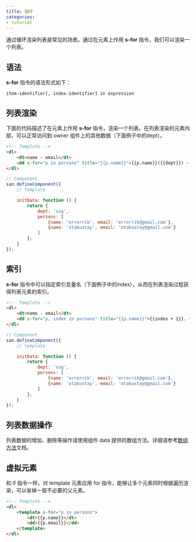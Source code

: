 ```yaml
---
title: 循环
categories:
- tutorial
---
```


通过循环渲染列表是常见的场景。通过在元素上作用 **s-for** 指令，我们可以渲染一个列表。


语法
----

**s-for** 指令的语法形式如下：

```
item-identifier[, index-identifier] in expression
```

列表渲染
----

下面的代码描述了在元素上作用 **s-for** 指令，渲染一个列表。在列表渲染的元素内部，可以正常访问到 owner 组件上的其他数据（下面例子中的dept）。

```html
<!-- Template -->
<dl>
    <dt>name - email</dt>
    <dd s-for="p in persons" title="{{p.name}}">{{p.name}}({{dept}}) - {{p.email}}</dd>
</dl>
```

```js
// Component
san.defineComponent({
    // template

    initData: function () {
        return {
            dept: 'ssg',
            persons: [
                {name: 'errorrik', email: 'errorrik@gmail.com'},
                {name: 'otakustay', email: 'otakustay@gmail.com'}
            ]
        };
    }
});
```

索引
----

**s-for** 指令中可以指定索引变量名（下面例子中的index），从而在列表渲染过程获得列表元素的索引。

```html
<!-- Template -->
<dl>
    <dt>name - email</dt>
    <dd s-for="p, index in persons" title="{{p.name}}">{{index + 1}}. {{p.name}}({{dept}}) - {{p.email}}</dd>
</dl>
```

```js
// Component
san.defineComponent({
    // template

    initData: function () {
        return {
            dept: 'ssg',
            persons: [
                {name: 'errorrik', email: 'errorrik@gmail.com'},
                {name: 'otakustay', email: 'otakustay@gmail.com'}
            ]
        };
    }
});
```

列表数据操作
-------

列表数据的增加、删除等操作请使用组件 data 提供的数组方法。详细请参考[数组方法](../data-method/#数组方法)文档。


虚拟元素
------

和 if 指令一样，对 template 元素应用 for 指令，能够让多个元素同时根据遍历渲染，可以省掉一层不必要的父元素。


```html
<!-- Template -->
<dl>
    <template s-for="p in persons">
        <dt>{{p.name}}</dt>
        <dd>{{p.email}}</dd>
    </template>
</dl>
```

